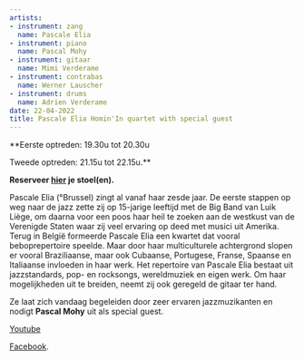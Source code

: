 ```yaml
---
artists:
- instrument: zang
  name: Pascale Elia
- instrument: piano
  name: Pascal Mohy
- instrument: gitaar
  name: Mimi Verderame
- instrument: contrabas
  name: Werner Lauscher
- instrument: drums
  name: Adrien Verderame
date: 22-04-2022
title: Pascale Elia Homin'In quartet with special guest
---
```

**Eerste optreden: 19.30u tot 20.30u 

Tweede optreden: 21.15u tot 22.15u.** 

**Reserveer [hier](https://ticketshop.ticketmatic.com/mechelen/jazzzolder) je stoel(en).** 

Pascale Elia (°Brussel) zingt al vanaf haar zesde jaar. De eerste stappen op weg naar de jazz 
zette zij op 15-jarige leeftijd met de Big Band van Luik Liège, om daarna voor een poos haar 
heil te zoeken aan de westkust van de Verenigde Staten waar zij veel ervaring op deed met 
musici uit Amerika. Terug in België formeerde Pascale Elia een kwartet dat vooral beboprepertoire 
speelde. Maar door haar multiculturele achtergrond slopen er vooral Braziliaanse, maar ook Cubaanse, 
Portugese, Franse, Spaanse en Italiaanse invloeden in haar werk. Het repertoire van Pascale Elia 
bestaat uit jazzstandards, pop- en rocksongs, wereldmuziek en eigen werk. Om haar mogelijkheden 
uit te breiden, neemt zij ook geregeld de gitaar ter hand. 

Ze laat zich vandaag begeleiden door zeer ervaren jazzmuzikanten en nodigt **Pascal Mohy** uit als special guest.

[Youtube](https://youtu.be/_3CGAq0UgLs) 

[Facebook](https://www.facebook.com/PASCALEELIAMUSIC).